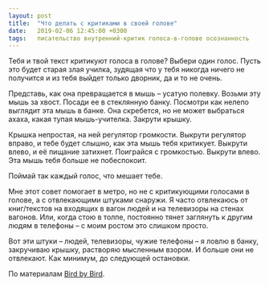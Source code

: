 ```yaml
---
layout: post
title:  "Что делать с критиками в своей голове"
date:   2019-02-06 12:45:00 +0300
tags:   писательство внутренний-критик голоса-в-голове осознанность
---
```


Тебя и твой текст критикуют голоса в голове? Выбери один голос. Пусть это будет старая злая училка, зудящая что у тебя никогда ничего не получится и из тебя выйдет только дворник, да и то не очень. 

Представь, как она превращается в мышь – усатую полевку. Возьми эту мышь за хвост. Посади ее в стеклянную банку. Посмотри как нелепо выглядит эта мышь в банке. Она скребется, но не может выбраться ахаха, какая тупая мышь-учителка. Закрути крышку. 

Крышка непростая, на ней регулятор громкости. Выкрути регулятор вправо, и тебе будет слышно, как эта мышь тебя критикует. Выкрути влево, и её пищание затихнет. Поиграйся с громкостью. Выкрути влево. Эта мышь тебя больше не побеспокоит. 

Поймай так каждый голос, что мешает тебе. 

Мне этот совет помогает в метро, но не с критикующими голосами в голове, а с отвлекающими штуками снаружи. Я часто отвлекаюсь от книг/текстов на входящих в вагон людей и на телевизоры на стенах вагонов. Или, когда стою в толпе, постоянно тянет заглянуть к другим людям в телефоны – с моим ростом это слишком просто. 

Вот эти штуки – людей, телевизоры, чужие телефоны – я ловлю в банку, закручиваю крышку, растворяю мысленным взором. И больше они не отвлекают. Как минимум, до следующей остановки.

По материалам [Bird by Bird]({{site.url}}/Bird-by-bird).